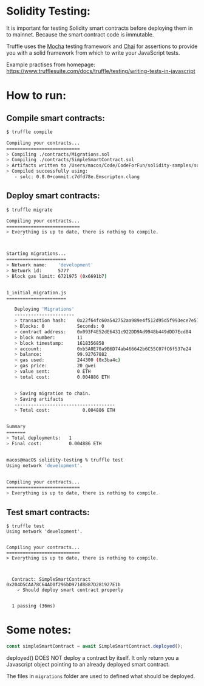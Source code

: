 # Solidity Testing:
It is important for testing Solidity smart contracts before deploying them in to mainnet. Because the smart contract code is immutable.

Truffle uses the [Mocha](https://mochajs.org/) testing framework and [Chai](https://www.chaijs.com/) for assertions to provide you with a solid framework from which to write your JavaScript tests.

Example practises from homepage: https://www.trufflesuite.com/docs/truffle/testing/writing-tests-in-javascript
# How to run:
## Compile smart contracts:
```bash
$ truffle compile

Compiling your contracts...
===========================
> Compiling ./contracts/Migrations.sol
> Compiling ./contracts/SimpleSmartContract.sol
> Artifacts written to /Users/macos/Code/CodeForFun/solidity-samples/solidity-testing/build/contracts
> Compiled successfully using:
   - solc: 0.8.0+commit.c7dfd78e.Emscripten.clang
```
## Deploy smart contracts:
```bash
$ truffle migrate

Compiling your contracts...
===========================
> Everything is up to date, there is nothing to compile.



Starting migrations...
======================
> Network name:    'development'
> Network id:      5777
> Block gas limit: 6721975 (0x6691b7)


1_initial_migration.js
======================

   Deploying 'Migrations'
   ----------------------
   > transaction hash:    0x22f64fc60a542752aa989e4f512d95d5f993ece7e576a808c9b43c6d72be47f0
   > Blocks: 0            Seconds: 0
   > contract address:    0x093F4E52dE6431c922DD9Ad9948b449dDD7Ecd84
   > block number:        11
   > block timestamp:     1618356858
   > account:             0xb5A0E70a9B6D74ab466642b6C55C07fC6f537e24
   > balance:             99.92767882
   > gas used:            244300 (0x3ba4c)
   > gas price:           20 gwei
   > value sent:          0 ETH
   > total cost:          0.004886 ETH


   > Saving migration to chain.
   > Saving artifacts
   -------------------------------------
   > Total cost:            0.004886 ETH


Summary
=======
> Total deployments:   1
> Final cost:          0.004886 ETH


macos@macOS solidity-testing % truffle test
Using network 'development'.


Compiling your contracts...
===========================
> Everything is up to date, there is nothing to compile.

```
## Test smart contracts:
```
$ truffle test
Using network 'development'.


Compiling your contracts...
===========================
> Everything is up to date, there is nothing to compile.



  Contract: SimpleSmartContract
0x204D5CAA78C64AD0f296bD971d8887D281927E1b
    ✓ Should deploy smart contract properly


  1 passing (36ms)
```

# Some notes:

```javascript
const simpleSmartContract = await SimpleSmartContract.deployed();
```
deployed() DOES NOT deploy a contract by itself. It only return you a Javascript object pointing to an already deployed smart contract.

The files in `migrations` folder are used to defined what should be deployed.